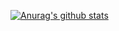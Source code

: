 <!--
**Vizzyy/Vizzyy** is a ✨ _special_ ✨ repository because its `README.md` (this file) appears on your GitHub profile.

Here are some ideas to get you started:

- 🔭 I’m currently working on ...
- 🌱 I’m currently learning ...
- 👯 I’m looking to collaborate on ...
- 🤔 I’m looking for help with ...
- 💬 Ask me about ...
- 📫 How to reach me: ...
- 😄 Pronouns: ...
- ⚡ Fun fact: ...
-->
[![Anurag's github stats](https://github-readme-stats.vercel.app/api?username=Vizzyy&show_icons=true&count_private=true&theme=tokyonight)](https://github-readme-stats.vercel.app/api?username=Vizzyy&show_icons=true&count_private=true&theme=tokyonight)
